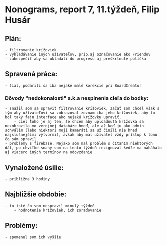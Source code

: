 # Nonograms, report 7, 11.týždeň, Filip Husár

## Plán:
    - filtrovanie krížoviek
    - vyhľadávanie iných užívateľov, príp.aj označovanie ako Friendov
    - zabezpečiť aby sa ukladali do progresu aj preškrtnuté políčka

## Spravená práca:

    - žiaľ, podarili sa iba nejaké malé korekcie pri BoardCreator

### Dôvody "nedokonalosti" a.k.a nesplnenia cieľa do bodky:

    - snažil som sa spraviť filtrovanie krížoviek, začať som chcel však s tým aby užívateľovi sa zobrazoval zoznam iba jeho krížoviek, aby to bol taký fajn interface ako nejakú krížovku upraviť.
        - cieľ toho je aj ten, že chcem aby uploadnutá krížovka sa nezobrazila vo verejnej databáze hneď, ale až keď ju ako admin schválim (lebo niektorí moji kamaráti sa už činili nie hneď najslušnejšími výtvormi), avšak aby mal užívateľ vždy prístup k tomu čo sám spravil
    - problémy s firebase. Nejako som mal problém s čítaním niektorých dát, po chvíľke snahy som na tento týždeň rezignoval keďže ma naháňalo aj viacero iných termínov na odovzdanie

## Vynaložené úsilie:
    - približne 3 hodiny


## Najbližšie obdobie:
    - to isté čo som nespravil minulý týždeň
        + hodnotenie krížoviek, ich zoraďovanie
    


## Problémy:
    - spomenul som ich vyššie




